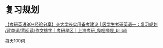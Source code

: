 # 复习规划

[【考研英语80+经验分享】交大学长实用备考建议 | 医学生考研英语一：复习规划 /背单词/背阅读/作文练字｜考研旱区｜上海考研_哔哩哔哩_bilibili](https://www.bilibili.com/video/BV1wr4y137NG?spm_id_from=333.788.top_right_bar_window_custom_collection.content.click&vd_source=187217104dfd0bc027cc65f8420627b0)

每天100词